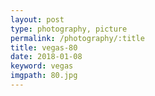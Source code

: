 ```yaml
---
layout: post
type: photography, picture
permalink: /photography/:title
title: vegas-80
date: 2018-01-08
keyword: vegas
imgpath: 80.jpg
---
```



